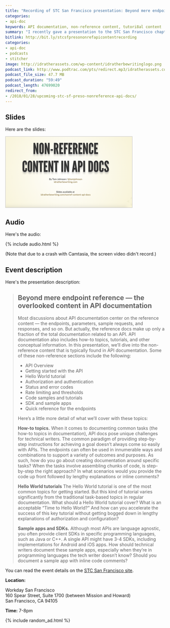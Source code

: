 ```yaml
---
title: "Recording of STC San Francisco presentation: Beyond mere endpoint reference — the overlooked content in API documentation"
categories:
- api-doc
keywords: API documentation, non-reference content, tutori8al content
summary: "I recently gave a presentation to the STC San Francisco chapter called \"Beyond mere endpoint reference — the overlooked content in API documentation\" on February 21, 2018. You can browse the slides and listen to the audio recording here."
bitlink: http://bit.ly/stcsfpresononrefapicontentrecording
categories:
- api-doc
- podcasts
- stitcher
image: http://idratherassets.com/wp-content/idratherbewritinglogo.png
podcast_link: http://www.podtrac.com/pts/redirect.mp3/idratherassets.com/podcasts/stcsfpresononref.mp3
podcast_file_size: 47.7 MB
podcast_duration: "59:49"
podcast_length: 47699020
redirect_from:
- /2018/01/28/upcoming-stc-sf-preso-nonreference-api-docs/
---
```


## Slides

Here are the slides:

<a href="http://idratherbewriting.com/nonref-content-api-docs/"><img src="/images/nonrefslides.png"/></a>

## Audio

Here's the audio:

{% include audio.html %}

(Note that due to a crash with Camtasia, the screen video didn't record.)

## Event description

Here's the presentation description:

> ## Beyond mere endpoint reference — the overlooked content in API documentation
> Most discussions about API documentation center on the reference content — the endpoints, parameters, sample requests, and responses, and so on. But actually, the reference docs make up only a fraction of the total documentation related to an API. API documentation also includes how-to topics, tutorials, and other conceptual information. In this presentation, we’ll dive into the non-reference content that is typically found in API documentation. Some of these non-reference sections include the following:
>
> * API Overview
> * Getting started with the API
> * Hello World tutorial
> * Authorization and authentication
> * Status and error codes
> * Rate limiting and thresholds
> * Code samples and tutorials
> * SDK and sample apps
> * Quick reference for the endpoints
>
> Here’s a little more detail of what we’ll cover with these topics:
>
> **How-to topics.** When it comes to documenting common tasks (the how-to topics in documentation), API docs pose unique challenges for technical writers. The common paradigm of providing step-by-step instructions for achieving a goal doesn’t always come so easily with APIs. The endpoints can often be used in innumerable ways and combinations to support a variety of outcomes and purposes. As such, how do you go about creating documentation around specific tasks? When the tasks involve assembling chunks of code, is step-by-step the right approach? In what scenarios would you provide the code up front followed by lengthy explanations or inline comments?
>
> **Hello World tutorials** The Hello World tutorial is one of the most common topics for getting started. But this kind of tutorial varies significantly from the traditional task-based topics in regular documentation. What should a Hello World tutorial cover? What is an acceptable “Time to Hello World?” And how can you accelerate the success of this key tutorial without getting bogged down in lengthy explanations of authorization and configuration?
>
> **Sample apps and SDKs.** Although most APIs are language agnostic, you often provide client SDKs in specific programming languages, such as Java or C++. A single API might have 3-4 SDKs, including implementations for Android and iOS apps. How should technical writers document these sample apps, especially when they’re in programming languages the tech writer doesn’t know? Should you document a sample app with inline code comments?

You can read the event details on the [STC San Francisco site](https://stc-sf.org/).

**Location:**

Workday San Francisco<br/>
160 Spear Street, Suite 1700 (between Mission and Howard)<br/>
San Francisco, CA 94105

**Time:** 7-8pm


{% include random_ad.html %}
